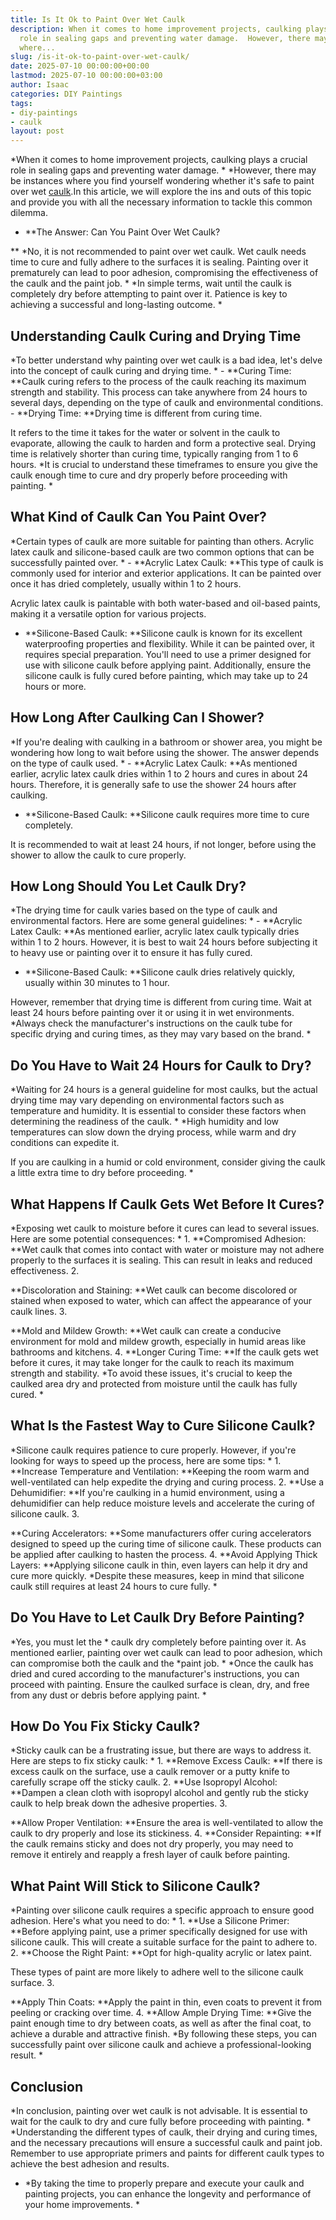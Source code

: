 ```yaml
---
title: Is It Ok to Paint Over Wet Caulk
description: When it comes to home improvement projects, caulking plays a crucial
  role in sealing gaps and preventing water damage.  However, there may be instances
  where...
slug: /is-it-ok-to-paint-over-wet-caulk/
date: 2025-07-10 00:00:00+00:00
lastmod: 2025-07-10 00:00:00+03:00
author: Isaac
categories: DIY Paintings
tags:
- diy-paintings
- caulk
layout: post
---
```

*When it comes to home improvement projects, caulking plays a crucial role in sealing gaps and preventing water damage. * *However, there may be instances where you find yourself wondering whether it's safe to paint over wet [caulk](https://pestpolicy.com/can-you-paint-over-caulk-without-primer/).In this article, we will explore the ins and outs of this topic and provide you with all the necessary information to tackle this common dilemma.

* **The Answer: Can You Paint Over Wet Caulk?

** *No, it is not recommended to paint over wet caulk. Wet caulk needs time to cure and fully adhere to the surfaces it is sealing. Painting over it prematurely can lead to poor adhesion, compromising the effectiveness of the caulk and the paint job. * *In simple terms, wait until the caulk is completely dry before attempting to paint over it. Patience is key to achieving a successful and long-lasting outcome. *

##  **Understanding Caulk Curing and Drying Time**

*To better understand why painting over wet caulk is a bad idea, let's delve into the concept of caulk curing and drying time. * - **Curing Time: **Caulk curing refers to the process of the caulk reaching its maximum strength and stability. This process can take anywhere from 24 hours to several days, depending on the type of caulk and environmental conditions. - **Drying Time: **Drying time is different from curing time.

It refers to the time it takes for the water or solvent in the caulk to evaporate, allowing the caulk to harden and form a protective seal. Drying time is relatively shorter than curing time, typically ranging from 1 to 6 hours. *It is crucial to understand these timeframes to ensure you give the caulk enough time to cure and dry properly before proceeding with painting. *

##  **What Kind of Caulk Can You Paint Over?**

*Certain types of caulk are more suitable for painting than others. Acrylic latex caulk and silicone-based caulk are two common options that can be successfully painted over. * - **Acrylic Latex Caulk: **This type of caulk is commonly used for interior and exterior applications. It can be painted over once it has dried completely, usually within 1 to 2 hours.

Acrylic latex caulk is paintable with both water-based and oil-based paints, making it a versatile option for various projects.

- **Silicone-Based Caulk: **Silicone caulk is known for its excellent waterproofing properties and flexibility. While it can be painted over, it requires special preparation. You'll need to use a primer designed for use with silicone caulk before applying paint. Additionally, ensure the silicone caulk is fully cured before painting, which may take up to 24 hours or more.

##  **How Long After Caulking Can I Shower?**

*If you're dealing with caulking in a bathroom or shower area, you might be wondering how long to wait before using the shower. The answer depends on the type of caulk used. * - **Acrylic Latex Caulk: **As mentioned earlier, acrylic latex caulk dries within 1 to 2 hours and cures in about 24 hours. Therefore, it is generally safe to use the shower 24 hours after caulking.

- **Silicone-Based Caulk: **Silicone caulk requires more time to cure completely.

It is recommended to wait at least 24 hours, if not longer, before using the shower to allow the caulk to cure properly.

##  **How Long Should You Let Caulk Dry?**

*The drying time for caulk varies based on the type of caulk and environmental factors. Here are some general guidelines: * - **Acrylic Latex Caulk: **As mentioned earlier, acrylic latex caulk typically dries within 1 to 2 hours. However, it is best to wait 24 hours before subjecting it to heavy use or painting over it to ensure it has fully cured.

- **Silicone-Based Caulk: **Silicone caulk dries relatively quickly, usually within 30 minutes to 1 hour.

However, remember that drying time is different from curing time. Wait at least 24 hours before painting over it or using it in wet environments. *Always check the manufacturer's instructions on the caulk tube for specific drying and curing times, as they may vary based on the brand. *

##  **Do You Have to Wait 24 Hours for Caulk to Dry?**

*Waiting for 24 hours is a general guideline for most caulks, but the actual drying time may vary depending on environmental factors such as temperature and humidity. It is essential to consider these factors when determining the readiness of the caulk. * *High humidity and low temperatures can slow down the drying process, while warm and dry conditions can expedite it.

If you are caulking in a humid or cold environment, consider giving the caulk a little extra time to dry before proceeding. *

##  **What Happens If Caulk Gets Wet Before It Cures?**

*Exposing wet caulk to moisture before it cures can lead to several issues. Here are some potential consequences: * 1. **Compromised Adhesion: **Wet caulk that comes into contact with water or moisture may not adhere properly to the surfaces it is sealing. This can result in leaks and reduced effectiveness. 2.

**Discoloration and Staining: **Wet caulk can become discolored or stained when exposed to water, which can affect the appearance of your caulk lines. 3.

**Mold and Mildew Growth: **Wet caulk can create a conducive environment for mold and mildew growth, especially in humid areas like bathrooms and kitchens. 4. **Longer Curing Time: **If the caulk gets wet before it cures, it may take longer for the caulk to reach its maximum strength and stability. *To avoid these issues, it's crucial to keep the caulked area dry and protected from moisture until the caulk has fully cured. *

##  **What Is the Fastest Way to Cure Silicone Caulk?**

*Silicone caulk requires patience to cure properly. However, if you're looking for ways to speed up the process, here are some tips: * 1. **Increase Temperature and Ventilation: **Keeping the room warm and well-ventilated can help expedite the drying and curing process. 2. **Use a Dehumidifier: **If you're caulking in a humid environment, using a dehumidifier can help reduce moisture levels and accelerate the curing of silicone caulk. 3.

**Curing Accelerators: **Some manufacturers offer curing accelerators designed to speed up the curing time of silicone caulk. These products can be applied after caulking to hasten the process. 4. **Avoid Applying Thick Layers: **Applying silicone caulk in thin, even layers can help it dry and cure more quickly. *Despite these measures, keep in mind that silicone caulk still requires at least 24 hours to cure fully. *

##  **Do You Have to Let Caulk Dry Before Painting?**

*Yes, you must let the * caulk dry completely before painting over it. As mentioned earlier, painting over wet caulk can lead to poor adhesion, which can compromise both the caulk and the *paint job. * *Once the caulk has dried and cured according to the manufacturer's instructions, you can proceed with painting. Ensure the caulked surface is clean, dry, and free from any dust or debris before applying paint. *

##  **How Do You Fix Sticky Caulk?**

*Sticky caulk can be a frustrating issue, but there are ways to address it. Here are steps to fix sticky caulk: * 1. **Remove Excess Caulk: **If there is excess caulk on the surface, use a caulk remover or a putty knife to carefully scrape off the sticky caulk. 2. **Use Isopropyl Alcohol: **Dampen a clean cloth with isopropyl alcohol and gently rub the sticky caulk to help break down the adhesive properties. 3.

**Allow Proper Ventilation: **Ensure the area is well-ventilated to allow the caulk to dry properly and lose its stickiness. 4. **Consider Repainting: **If the caulk remains sticky and does not dry properly, you may need to remove it entirely and reapply a fresh layer of caulk before painting.

##  **What Paint Will Stick to Silicone Caulk?**

*Painting over silicone caulk requires a specific approach to ensure good adhesion. Here's what you need to do: * 1. **Use a Silicone Primer: **Before applying paint, use a primer specifically designed for use with silicone caulk. This will create a suitable surface for the paint to adhere to. 2. **Choose the Right Paint: **Opt for high-quality acrylic or latex paint.

These types of paint are more likely to adhere well to the silicone caulk surface. 3.

**Apply Thin Coats: **Apply the paint in thin, even coats to prevent it from peeling or cracking over time. 4. **Allow Ample Drying Time: **Give the paint enough time to dry between coats, as well as after the final coat, to achieve a durable and attractive finish. *By following these steps, you can successfully paint over silicone caulk and achieve a professional-looking result. *

##  **Conclusion**

*In conclusion, painting over wet caulk is not advisable. It is essential to wait for the caulk to dry and cure fully before proceeding with painting. * *Understanding the different types of caulk, their drying and curing times, and the necessary precautions will ensure a successful caulk and paint job. Remember to use appropriate primers and paints for different caulk types to achieve the best adhesion and results.

* *By taking the time to properly prepare and execute your caulk and painting projects, you can enhance the longevity and performance of your home improvements. *